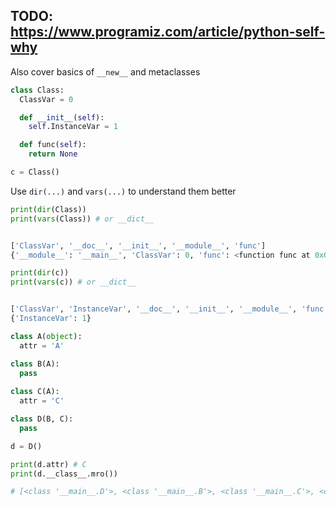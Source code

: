 ## TODO: https://www.programiz.com/article/python-self-why

Also cover basics of `__new__` and metaclasses

```python
class Class:
  ClassVar = 0

  def __init__(self):
    self.InstanceVar = 1

  def func(self):
    return None

c = Class()
```

Use `dir(...)` and `vars(...)` to understand them better


```python
print(dir(Class))
print(vars(Class)) # or __dict__


['ClassVar', '__doc__', '__init__', '__module__', 'func']
{'__module__': '__main__', 'ClassVar': 0, 'func': <function func at 0x0000000002C5AEB8>, '__init__': <function __init__ at 0x0000000002C5AE48>, '__doc__': None}
```

```python
print(dir(c))
print(vars(c)) # or __dict__


['ClassVar', 'InstanceVar', '__doc__', '__init__', '__module__', 'func']
{'InstanceVar': 1}
```


```python
class A(object):
  attr = 'A'

class B(A):
  pass
  
class C(A):
  attr = 'C'

class D(B, C):
  pass

d = D()

print(d.attr) # C
print(d.__class__.mro())

# [<class '__main__.D'>, <class '__main__.B'>, <class '__main__.C'>, <class '__main__.A'>, <type 'object'>]
```
